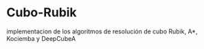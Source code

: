 # Cubo-Rubik
implementacion de los algoritmos de resolución de cubo Rubik, A*, Kociemba y DeepCubeA
